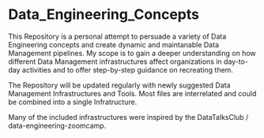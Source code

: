 # Data_Engineering_Concepts
This Repository is a personal attempt to persuade a variety of Data Engineering concepts and create dynamic and maintanable Data Management pipelines. My scope is to gain a deeper understanding on how different Data Management infrastructures affect organizations in day-to-day activities and to offer step-by-step guidance on recreating them.

The Repository will be updated regularly with newly suggested Data Management Infrastructures and Tools. Most files are interrelated and could be combined into a single Infratructure.

Many of the included infrastructures were inspired by the DataTalksClub / data-engineering-zoomcamp.


